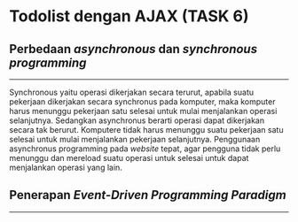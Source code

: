 # Todolist dengan AJAX (TASK 6)

## Perbedaan *asynchronous* dan *synchronous programming*
---
Synchronous yaitu operasi dikerjakan secara terurut, apabila suatu pekerjaan dikerjakan secara synchronus pada komputer, maka komputer harus menunggu pekerjaan satu selesai untuk mulai menjalankan operasi selanjutnya. Sedangkan asynchronus berarti operasi dapat dikerjakan secara tak berurut. Komputere tidak harus menunggu suatu pekerjaan satu selesai untuk mulai menjalankan pekerjaan selanjutnya. Penggunaan asynchronus programming pada *website* tepat, agar pengguna tidak perlu menunggu dan mereload suatu operasi untuk selesai untuk dapat menjalankan operasi yang lain.


## Penerapan *Event-Driven Programming Paradigm*
---
